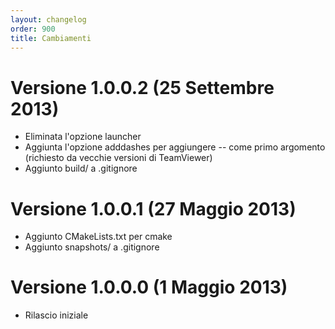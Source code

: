 ```yaml
---
layout: changelog
order: 900
title: Cambiamenti
---
```

# Versione 1.0.0.2 (25 Settembre 2013)

* Eliminata l'opzione launcher
* Aggiunta l'opzione adddashes per aggiungere -- come primo argomento (richiesto
  da vecchie versioni di TeamViewer)
* Aggiunto build/ a .gitignore

# Versione 1.0.0.1 (27 Maggio 2013)

* Aggiunto CMakeLists.txt per cmake
* Aggiunto snapshots/ a .gitignore

# Versione 1.0.0.0 (1 Maggio 2013)

* Rilascio iniziale
